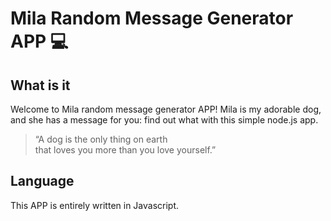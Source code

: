 # Mila Random Message Generator APP 💻
## What is it
Welcome to Mila random message generator APP!
Mila is my adorable dog, and she has a message for you: find out what with this simple node.js app.

> “A dog is the only thing on earth  
> that loves you more than you love yourself.” 

## Language
This APP is entirely written in Javascript.